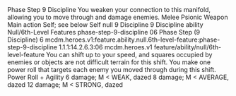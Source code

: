 <ability>
  <name>Phase Step</name>
  <cost>9 Discipline</cost>
  <flavor>You weaken your connection to this manifold, allowing you to move through and damage enemies.</flavor>
  <keywords>
    <keyword>Melee</keyword>
    <keyword>Psionic</keyword>
    <keyword>Weapon</keyword>
  </keywords>
  <type>Main action</type>
  <distance>Self; see below</distance>
  <target>Self</target>
  <metadata>
    <class>null</class>
    <cost>9 Discipline</cost>
    <cost_amount>9</cost_amount>
    <cost_resource>Discipline</cost_resource>
    <feature_type>ability</feature_type>
    <file_dpath>Null/6th-Level Features</file_dpath>
    <item_id>phase-step-9-discipline</item_id>
    <item_index>06</item_index>
    <item_name>Phase Step (9 Discipline)</item_name>
    <level>6</level>
    <scc>mcdm.heroes.v1:feature.ability.null.6th-level-feature:phase-step-9-discipline</scc>
    <scdc>1.1.1:14.2.6.3:06</scdc>
    <source>mcdm.heroes.v1</source>
    <type>feature/ability/null/6th-level-feature</type>
  </metadata>
  <effects>
    <effect type="mundane">You can shift up to your speed, and squares occupied by enemies or objects are not difficult terrain for this shift. You make one power roll that targets each enemy you moved through during this shift.</effect>
    <effect type="roll">
      <roll>Power Roll + Agility</roll>
      <t1>6 damage; M &lt; WEAK, dazed</t1>
      <t2>8 damage; M &lt; AVERAGE, dazed</t2>
      <t3>12 damage; M &lt; STRONG, dazed</t3>
    </effect>
  </effects>
</ability>
